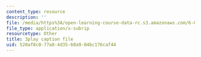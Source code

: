 ```yaml
---
content_type: resource
description: ''
file: /media/https%3A/open-learning-course-data-rc.s3.amazonaws.com/6-004-computation-structures-spring-2017/520af8c077a84d3560a904bc176caf44_LN0k-boDvOk.srt
file_type: application/x-subrip
resourcetype: Other
title: 3play caption file
uid: 520af8c0-77a8-4d35-60a9-04bc176caf44
---
```

